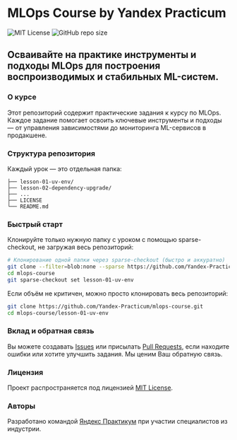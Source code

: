 # MLOps Course by Yandex Practicum

![MIT License](https://img.shields.io/badge/license-MIT-green)
![GitHub repo size](https://img.shields.io/github/repo-size/Yandex-Practicum/mlops-course)

## Осваивайте на практике инструменты и подходы MLOps для построения воспроизводимых и стабильных ML-систем.

### О курсе

Этот репозиторий содержит практические задания к курсу по MLOps. Каждое задание помогает освоить ключевые инструменты и подходы — от управления зависимостями до мониторинга ML-сервисов в продакшене.

### Структура репозитория

Каждый урок — это отдельная папка:
```
├── lesson-01-uv-env/
├── lesson-02-dependency-upgrade/
├── ...
├── LICENSE
└── README.md
```

### Быстрый старт

Клонируйте только нужную папку с уроком с помощью sparse-checkout, не загружая весь репозиторий:

```bash
# Клонирование одной папки через sparse-checkout (быстро и аккуратно)
git clone --filter=blob:none --sparse https://github.com/Yandex-Practicum/mlops-course.git
cd mlops-course
git sparse-checkout set lesson-01-uv-env
```
Если объём не критичен, можно просто клонировать весь репозиторий:

```bash
git clone https://github.com/Yandex-Practicum/mlops-course.git
cd mlops-course/lesson-01-uv-env
```

### Вклад и обратная связь

Вы можете создавать [Issues](https://github.com/Yandex-Practicum/mlops-course/issues) или присылать [Pull Requests](https://github.com/Yandex-Practicum/mlops-course/pulls), если находите ошибки или хотите улучшить задания. Мы ценим Ваш обратную связь.


### Лицензия

Проект распространяется под лицензией [MIT License](LICENSE).


### Авторы

Разработано командой [Яндекс Практикум](https://practicum.yandex.ru) при участии специалистов из индустрии.
